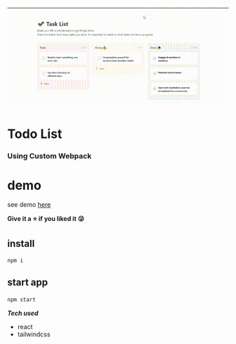 
![](https://github.com/sadegh1379/Todo-list-drag-and-drop/blob/main/demo.gif)

# Todo List

### Using Custom Webpack

# demo
see demo [here](https://todo-list-drag-and-drop.vercel.app/)

**Give it a ⭐ if you liked it 😜**

## install

```bash
npm i
```

## start app

```bash
npm start
```

**_Tech used_**

- react
- tailwindcss
